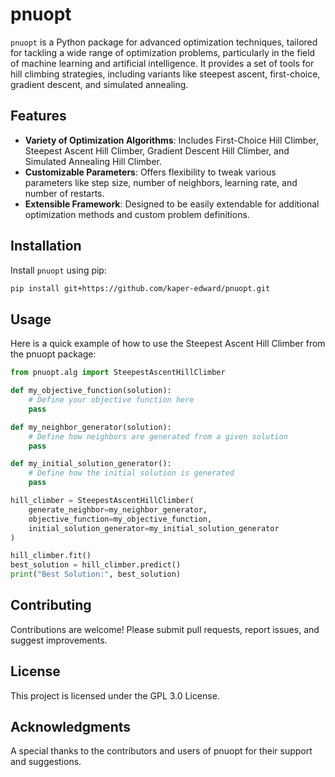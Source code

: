 # pnuopt

`pnuopt` is a Python package for advanced optimization techniques, tailored for tackling a wide range of optimization problems, particularly in the field of machine learning and artificial intelligence. It provides a set of tools for hill climbing strategies, including variants like steepest ascent, first-choice, gradient descent, and simulated annealing.

## Features

- **Variety of Optimization Algorithms**: Includes First-Choice Hill Climber, Steepest Ascent Hill Climber, Gradient Descent Hill Climber, and Simulated Annealing Hill Climber.
- **Customizable Parameters**: Offers flexibility to tweak various parameters like step size, number of neighbors, learning rate, and number of restarts.
- **Extensible Framework**: Designed to be easily extendable for additional optimization methods and custom problem definitions.

## Installation

Install `pnuopt` using pip:

```bash
pip install git+https://github.com/kaper-edward/pnuopt.git
```

## Usage
Here is a quick example of how to use the Steepest Ascent Hill Climber from the pnuopt package:

```python
from pnuopt.alg import SteepestAscentHillClimber

def my_objective_function(solution):
    # Define your objective function here
    pass

def my_neighbor_generator(solution):
    # Define how neighbors are generated from a given solution
    pass

def my_initial_solution_generator():
    # Define how the initial solution is generated
    pass

hill_climber = SteepestAscentHillClimber(
    generate_neighbor=my_neighbor_generator,
    objective_function=my_objective_function,
    initial_solution_generator=my_initial_solution_generator
)

hill_climber.fit()
best_solution = hill_climber.predict()
print("Best Solution:", best_solution)
```

## Contributing
Contributions are welcome! Please submit pull requests, report issues, and suggest improvements.

## License
This project is licensed under the GPL 3.0 License.

## Acknowledgments
A special thanks to the contributors and users of pnuopt for their support and suggestions.
